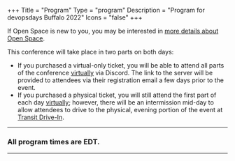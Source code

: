 +++
Title = "Program"
Type = "program"
Description = "Program for devopsdays Buffalo 2022"
Icons = "false"
+++

If Open Space is new to you, you may be interested in [more details about Open Space](/pages/open-space-format).  


This conference will take place in two parts on both days:
- If you purchased a virtual-only ticket, you will be able to attend all parts of the conference [virtually](/events/2021-buffalo/location/#virtual) via Discord. The link to the server will be provided to attendees via their registration email a few days prior to the event.
- If you purchased a physical ticket, you will still attend the first part of each day [virtually](/events/2021-buffalo/location/#virtual); however, there will be an intermission mid-day to allow attendees to drive to the physical, evening portion of the event at [Transit Drive-In](/events/2021-buffalo/location/#transit-drive-in).

***
### All program times are EDT.
***